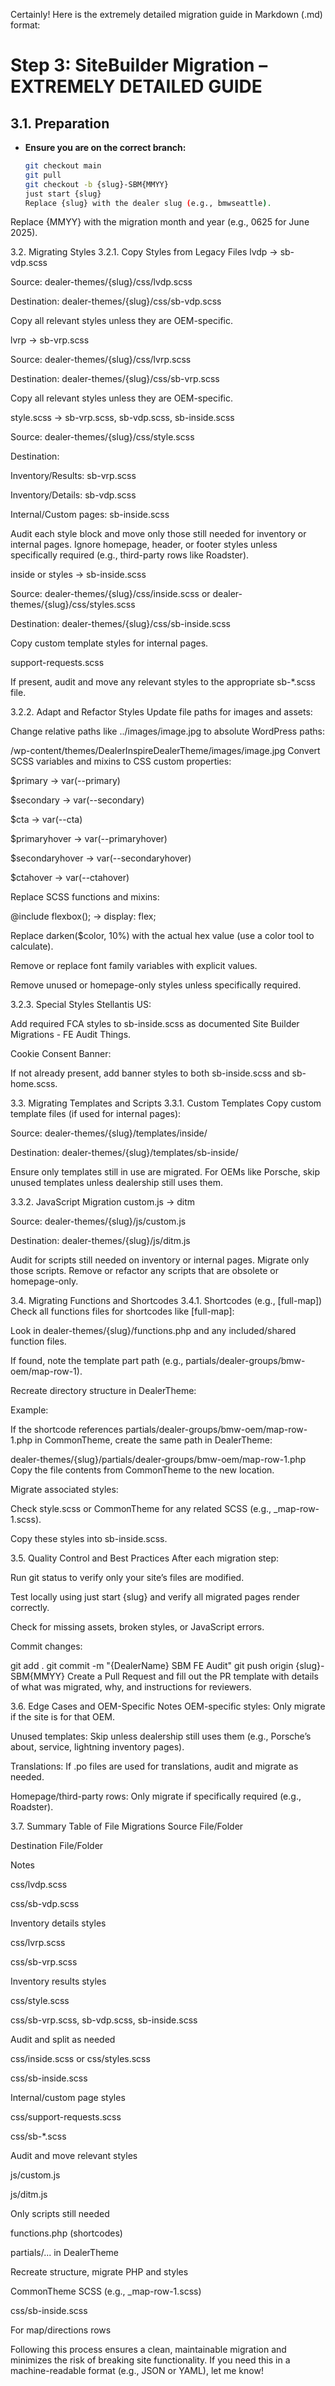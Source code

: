 Certainly! Here is the extremely detailed migration guide in Markdown (.md) format:

# Step 3: SiteBuilder Migration – EXTREMELY DETAILED GUIDE

## 3.1. Preparation

- **Ensure you are on the correct branch:**
  ```bash
  git checkout main
  git pull
  git checkout -b {slug}-SBM{MMYY}
  just start {slug}
  Replace {slug} with the dealer slug (e.g., bmwseattle).
  ```

Replace {MMYY} with the migration month and year (e.g., 0625 for June 2025).

3.2. Migrating Styles
3.2.1. Copy Styles from Legacy Files
lvdp → sb-vdp.scss

Source: dealer-themes/{slug}/css/lvdp.scss

Destination: dealer-themes/{slug}/css/sb-vdp.scss

Copy all relevant styles unless they are OEM-specific.

lvrp → sb-vrp.scss

Source: dealer-themes/{slug}/css/lvrp.scss

Destination: dealer-themes/{slug}/css/sb-vrp.scss

Copy all relevant styles unless they are OEM-specific.

style.scss → sb-vrp.scss, sb-vdp.scss, sb-inside.scss

Source: dealer-themes/{slug}/css/style.scss

Destination:

Inventory/Results: sb-vrp.scss

Inventory/Details: sb-vdp.scss

Internal/Custom pages: sb-inside.scss

Audit each style block and move only those still needed for inventory or internal pages. Ignore homepage, header, or footer styles unless specifically required (e.g., third-party rows like Roadster).

inside or styles → sb-inside.scss

Source: dealer-themes/{slug}/css/inside.scss or dealer-themes/{slug}/css/styles.scss

Destination: dealer-themes/{slug}/css/sb-inside.scss

Copy custom template styles for internal pages.

support-requests.scss

If present, audit and move any relevant styles to the appropriate sb-\*.scss file.

3.2.2. Adapt and Refactor Styles
Update file paths for images and assets:

Change relative paths like ../images/image.jpg to absolute WordPress paths:

/wp-content/themes/DealerInspireDealerTheme/images/image.jpg
Convert SCSS variables and mixins to CSS custom properties:

$primary → var(--primary)

$secondary → var(--secondary)

$cta → var(--cta)

$primaryhover → var(--primaryhover)

$secondaryhover → var(--secondaryhover)

$ctahover → var(--ctahover)

Replace SCSS functions and mixins:

@include flexbox(); → display: flex;

Replace darken($color, 10%) with the actual hex value (use a color tool to calculate).

Remove or replace font family variables with explicit values.

Remove unused or homepage-only styles unless specifically required.

3.2.3. Special Styles
Stellantis US:

Add required FCA styles to sb-inside.scss as documented
Site Builder Migrations - FE Audit Things.

Cookie Consent Banner:

If not already present, add banner styles to both sb-inside.scss and sb-home.scss.

3.3. Migrating Templates and Scripts
3.3.1. Custom Templates
Copy custom template files (if used for internal pages):

Source: dealer-themes/{slug}/templates/inside/

Destination: dealer-themes/{slug}/templates/sb-inside/

Ensure only templates still in use are migrated. For OEMs like Porsche, skip unused templates unless dealership still uses them.

3.3.2. JavaScript Migration
custom.js → ditm

Source: dealer-themes/{slug}/js/custom.js

Destination: dealer-themes/{slug}/js/ditm.js

Audit for scripts still needed on inventory or internal pages. Migrate only those scripts. Remove or refactor any scripts that are obsolete or homepage-only.

3.4. Migrating Functions and Shortcodes
3.4.1. Shortcodes (e.g., [full-map])
Check all functions files for shortcodes like [full-map]:

Look in dealer-themes/{slug}/functions.php and any included/shared function files.

If found, note the template part path (e.g., partials/dealer-groups/bmw-oem/map-row-1).

Recreate directory structure in DealerTheme:

Example:

If the shortcode references partials/dealer-groups/bmw-oem/map-row-1.php in CommonTheme, create the same path in DealerTheme:

dealer-themes/{slug}/partials/dealer-groups/bmw-oem/map-row-1.php
Copy the file contents from CommonTheme to the new location.

Migrate associated styles:

Check style.scss or CommonTheme for any related SCSS (e.g., \_map-row-1.scss).

Copy these styles into sb-inside.scss.

3.5. Quality Control and Best Practices
After each migration step:

Run git status to verify only your site’s files are modified.

Test locally using just start {slug} and verify all migrated pages render correctly.

Check for missing assets, broken styles, or JavaScript errors.

Commit changes:

git add .
git commit -m "{DealerName} SBM FE Audit"
git push origin {slug}-SBM{MMYY}
Create a Pull Request and fill out the PR template with details of what was migrated, why, and instructions for reviewers.

3.6. Edge Cases and OEM-Specific Notes
OEM-specific styles: Only migrate if the site is for that OEM.

Unused templates: Skip unless dealership still uses them (e.g., Porsche’s about, service, lightning inventory pages).

Translations: If .po files are used for translations, audit and migrate as needed.

Homepage/third-party rows: Only migrate if specifically required (e.g., Roadster).

3.7. Summary Table of File Migrations
Source File/Folder

Destination File/Folder

Notes

css/lvdp.scss

css/sb-vdp.scss

Inventory details styles

css/lvrp.scss

css/sb-vrp.scss

Inventory results styles

css/style.scss

css/sb-vrp.scss, sb-vdp.scss, sb-inside.scss

Audit and split as needed

css/inside.scss or css/styles.scss

css/sb-inside.scss

Internal/custom page styles

css/support-requests.scss

css/sb-\*.scss

Audit and move relevant styles

js/custom.js

js/ditm.js

Only scripts still needed

functions.php (shortcodes)

partials/... in DealerTheme

Recreate structure, migrate PHP and styles

CommonTheme SCSS (e.g., \_map-row-1.scss)

css/sb-inside.scss

For map/directions rows

Following this process ensures a clean, maintainable migration and minimizes the risk of breaking site functionality.
If you need this in a machine-readable format (e.g., JSON or YAML), let me know!
